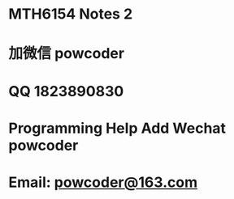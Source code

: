 # MTH6154 Notes 2
# 加微信 powcoder

# QQ 1823890830

# Programming Help Add Wechat powcoder

# Email: powcoder@163.com

